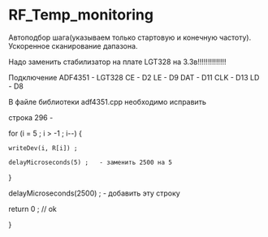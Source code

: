 # RF_Temp_monitoring
Автоподбор шага(указываем только стартовую и конечную частоту). Ускоренное сканирование дапазона.

Надо заменить стабилизатор на плате LGT328 на 3.3в!!!!!!!!!!!!!!

Подключение 
ADF4351 - LGT328
CE    -    D2
LE    -   D9
DAT   -    D11
CLK   -    D13
LD    -    D8


В файле библиотеки adf4351.cpp необходимо исправить

строка 296 - 

 for (i = 5 ; i > -1 ; i--) {
 
    writeDev(i, R[i]) ;
    
    delayMicroseconds(5) ;   - заменить 2500 на 5 
    
  }
  
delayMicroseconds(2500) ; - добавить эту строку

  return 0 ;  // ok
  
}
